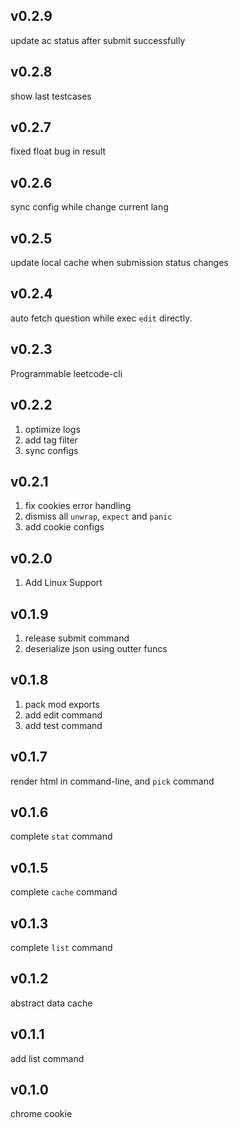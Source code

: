 ## v0.2.9
update ac status after submit successfully

## v0.2.8
show last testcases

## v0.2.7
fixed float bug in result

## v0.2.6
sync config while change current lang

## v0.2.5
update local cache when submission status changes

## v0.2.4
auto fetch question while exec `edit` directly.

## v0.2.3
Programmable leetcode-cli

## v0.2.2
1. optimize logs
2. add tag filter
3. sync configs

## v0.2.1
1. fix cookies error handling
2. dismiss all `unwrap`, `expect` and `panic`
3. add cookie configs

## v0.2.0
1. Add Linux Support

## v0.1.9
1. release submit command
2. deserialize json using outter funcs

## v0.1.8
1. pack mod exports
2. add edit command
3. add test command

## v0.1.7
render html in command-line, and `pick` command

## v0.1.6
complete `stat` command

## v0.1.5
complete `cache` command

## v0.1.3
complete `list` command

## v0.1.2
abstract data cache

## v0.1.1
add list command

## v0.1.0
chrome cookie
